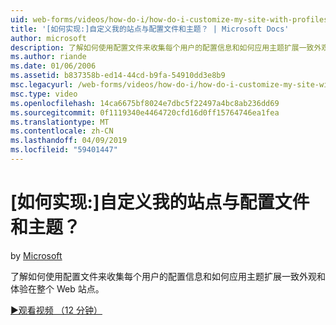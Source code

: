 ```yaml
---
uid: web-forms/videos/how-do-i/how-do-i-customize-my-site-with-profiles-and-themes
title: '[如何实现:]自定义我的站点与配置文件和主题？ | Microsoft Docs'
author: microsoft
description: 了解如何使用配置文件来收集每个用户的配置信息和如何应用主题扩展一致外观和体验在整个 Web 站点。
ms.author: riande
ms.date: 01/06/2006
ms.assetid: b837358b-ed14-44cd-b9fa-54910dd3e8b9
msc.legacyurl: /web-forms/videos/how-do-i/how-do-i-customize-my-site-with-profiles-and-themes
msc.type: video
ms.openlocfilehash: 14ca6675bf8024e7dbc5f22497a4bc8ab236dd69
ms.sourcegitcommit: 0f1119340e4464720cfd16d0ff15764746ea1fea
ms.translationtype: MT
ms.contentlocale: zh-CN
ms.lasthandoff: 04/09/2019
ms.locfileid: "59401447"
---
```

# <a name="how-do-i-customize-my-site-with-profiles-and-themes"></a>[如何实现:]自定义我的站点与配置文件和主题？

by [Microsoft](https://github.com/microsoft)

了解如何使用配置文件来收集每个用户的配置信息和如何应用主题扩展一致外观和体验在整个 Web 站点。

[&#9654;观看视频 （12 分钟）](https://channel9.msdn.com/Blogs/ASP-NET-Site-Videos/how-do-i-customize-my-site-with-profiles-and-themes)
